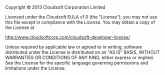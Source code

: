 Copyright &copy; 2013 Cloudsoft Corporation Limited

Licensed under the Cloudsoft EULA v1.0 (the "License");
you may not use this file except in compliance with the License.
You may obtain a copy of the License at

http://www.cloudsoftcorp.com/cloudsoft-developer-license/

Unless required by applicable law or agreed to in writing, software
distributed under the License is distributed on an "AS IS" BASIS,
WITHOUT WARRANTIES OR CONDITIONS OF ANY KIND, either express or implied.
See the License for the specific language governing permissions and
limitations under the License.